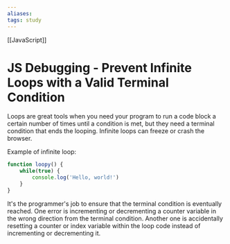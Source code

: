 ```yaml
---
aliases:
tags: study
---
```

[[JavaScript]]
# JS Debugging - Prevent Infinite Loops with a Valid Terminal Condition
Loops are great tools when you need your program to run a code block a certain number of times until a condition is met, but they need a terminal condition that ends the looping. Infinite loops can freeze or crash the browser.

Example of infinite loop:

```js
function loopy() {
	while(true) {
		console.log('Hello, world!')
	}
}
```

It's the programmer's job to ensure that the terminal condition is eventually reached. One error is incrementing or decrementing a counter variable in the wrong direction from the terminal condition. Another one is accidentally resetting a counter or index variable within the loop code instead of incrementing or decrementing it.
